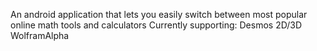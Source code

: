 An android application that lets you easily switch between most popular online math tools and calculators
Currently supporting:
Desmos 2D/3D
WolframAlpha
